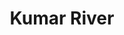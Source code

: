 ---
title: "Kumar River"
title_bn: "কুমার নদ"
description: "Kumar River locally known as Kalobil. It starts from the Mathabhanga river and ends at the Nabaganga river. It covers Alamdanga of Chuadanda, Magura. The total length of the river is 144 km."
---